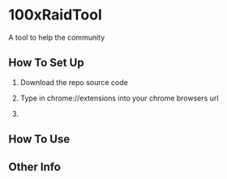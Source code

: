 # 100xRaidTool
A tool to help the community 

## How To Set Up

1. Download the repo source code

2. Type in chrome://extensions into your chrome browsers url

3. 

## How To Use

## Other Info
